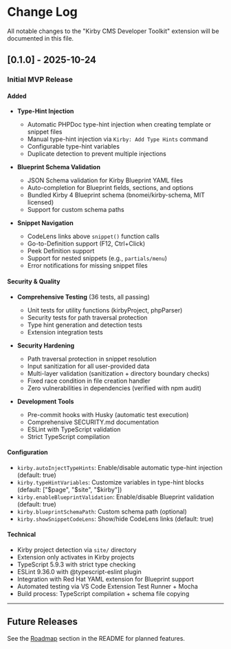 # Change Log

All notable changes to the "Kirby CMS Developer Toolkit" extension will be documented in this file.

## [0.1.0] - 2025-10-24

### Initial MVP Release

#### Added
- **Type-Hint Injection**
  - Automatic PHPDoc type-hint injection when creating template or snippet files
  - Manual type-hint injection via `Kirby: Add Type Hints` command
  - Configurable type-hint variables
  - Duplicate detection to prevent multiple injections

- **Blueprint Schema Validation**
  - JSON Schema validation for Kirby Blueprint YAML files
  - Auto-completion for Blueprint fields, sections, and options
  - Bundled Kirby 4 Blueprint schema (bnomei/kirby-schema, MIT licensed)
  - Support for custom schema paths

- **Snippet Navigation**
  - CodeLens links above `snippet()` function calls
  - Go-to-Definition support (F12, Ctrl+Click)
  - Peek Definition support
  - Support for nested snippets (e.g., `partials/menu`)
  - Error notifications for missing snippet files

#### Security & Quality
- **Comprehensive Testing** (36 tests, all passing)
  - Unit tests for utility functions (kirbyProject, phpParser)
  - Security tests for path traversal protection
  - Type hint generation and detection tests
  - Extension integration tests

- **Security Hardening**
  - Path traversal protection in snippet resolution
  - Input sanitization for all user-provided data
  - Multi-layer validation (sanitization + directory boundary checks)
  - Fixed race condition in file creation handler
  - Zero vulnerabilities in dependencies (verified with npm audit)

- **Development Tools**
  - Pre-commit hooks with Husky (automatic test execution)
  - Comprehensive SECURITY.md documentation
  - ESLint with TypeScript validation
  - Strict TypeScript compilation

#### Configuration
- `kirby.autoInjectTypeHints`: Enable/disable automatic type-hint injection (default: true)
- `kirby.typeHintVariables`: Customize variables in type-hint blocks (default: ["$page", "$site", "$kirby"])
- `kirby.enableBlueprintValidation`: Enable/disable Blueprint validation (default: true)
- `kirby.blueprintSchemaPath`: Custom schema path (optional)
- `kirby.showSnippetCodeLens`: Show/hide CodeLens links (default: true)

#### Technical
- Kirby project detection via `site/` directory
- Extension only activates in Kirby projects
- TypeScript 5.9.3 with strict type checking
- ESLint 9.36.0 with @typescript-eslint plugin
- Integration with Red Hat YAML extension for Blueprint support
- Automated testing via VS Code Extension Test Runner + Mocha
- Build process: TypeScript compilation + schema file copying

---

## Future Releases

See the [Roadmap](README.md#roadmap) section in the README for planned features.
